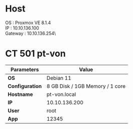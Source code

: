 # Host
OS      :   Proxmox VE 8.1.4\
IP      :   10.10.136.100\
Gateway :   10.10.136.254\

# CT 501  pt-von
| **Parameters**    | **Value**                       |
|-------------------|---------------------------------|
| **OS**            | Debian 11                       |
| **Configuration** | 8 GB Disk / 1GB Memory / 1 core |
| **Hostname**      | pt-von.local                    |
| **IP**            | 10.10.136.200                   |
| **User**          | root                            |
| **App**           | 12345                           |
